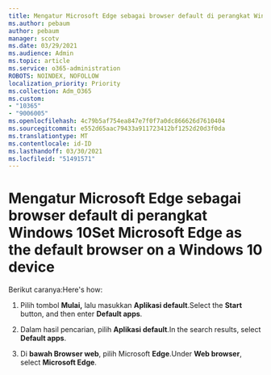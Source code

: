 ```yaml
---
title: Mengatur Microsoft Edge sebagai browser default di perangkat Windows 10
ms.author: pebaum
author: pebaum
manager: scotv
ms.date: 03/29/2021
ms.audience: Admin
ms.topic: article
ms.service: o365-administration
ROBOTS: NOINDEX, NOFOLLOW
localization_priority: Priority
ms.collection: Adm_O365
ms.custom:
- "10365"
- "9006005"
ms.openlocfilehash: 4c79b5af754ea847e7f0f7a0dc866626d7610404
ms.sourcegitcommit: e552d65aac79433a911723412bf1252d20d3f0da
ms.translationtype: MT
ms.contentlocale: id-ID
ms.lasthandoff: 03/30/2021
ms.locfileid: "51491571"
---
```

# <a name="set-microsoft-edge-as-the-default-browser-on-a-windows-10-device"></a><span data-ttu-id="57df0-102">Mengatur Microsoft Edge sebagai browser default di perangkat Windows 10</span><span class="sxs-lookup"><span data-stu-id="57df0-102">Set Microsoft Edge as the default browser on a Windows 10 device</span></span>

<span data-ttu-id="57df0-103">Berikut caranya:</span><span class="sxs-lookup"><span data-stu-id="57df0-103">Here's how:</span></span>

1. <span data-ttu-id="57df0-104">Pilih tombol **Mulai,** lalu masukkan **Aplikasi default**.</span><span class="sxs-lookup"><span data-stu-id="57df0-104">Select the **Start** button, and then enter **Default apps**.</span></span>

1. <span data-ttu-id="57df0-105">Dalam hasil pencarian, pilih **Aplikasi default**.</span><span class="sxs-lookup"><span data-stu-id="57df0-105">In the search results, select **Default apps**.</span></span>

1. <span data-ttu-id="57df0-106">Di **bawah Browser web**, pilih Microsoft **Edge**.</span><span class="sxs-lookup"><span data-stu-id="57df0-106">Under **Web browser**, select **Microsoft Edge**.</span></span>
